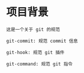# 项目背景

    这是一个关于 git 的规范

    git-commit: 规范 commit 信息

    git-hook: 规范 git 插件

    git-command: 规范 git 指令

